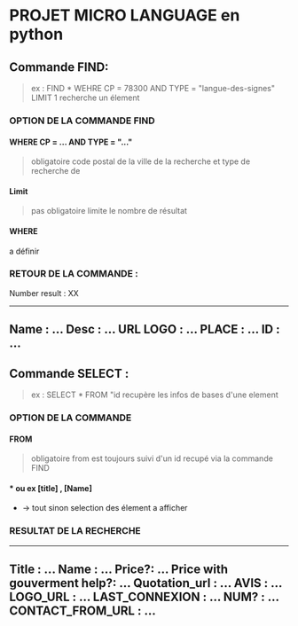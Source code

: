 # PROJET MICRO LANGUAGE en python

## Commande FIND:
> ex : FIND * WEHRE CP = 78300 AND TYPE = "langue-des-signes" LIMIT 1
recherche un élement 

### OPTION DE LA COMMANDE FIND

#### WHERE CP = ... AND TYPE = "..."
> obligatoire
code postal de la ville de la recherche
et type de recherche de 
 
#### Limit
>pas obligatoire
limite le nombre de résultat

#### WHERE
a définir 

### RETOUR DE LA COMMANDE : 

Number result : XX

--------------
Name : ...
Desc : ...
URL LOGO : ...
PLACE : ...
ID : ...
--------------

## Commande SELECT : 
> ex : SELECT * FROM "id
recupère les infos de bases d'une element 

### OPTION DE LA COMMANDE 

#### FROM 
> obligatoire 
from est toujours suivi d'un id recupé via la commande FIND 

#### * ou ex [title] , [Name]
* -> tout
sinon selection des élement a afficher 

### RESULTAT DE LA RECHERCHE

--------------
Title : ...
Name : ...
Price?: ...
Price with gouverment help?: ...
Quotation_url : ... 
AVIS : ...
LOGO_URL : ...
LAST_CONNEXION : ...
NUM? : ...
CONTACT_FROM_URL : ... 
--------------
